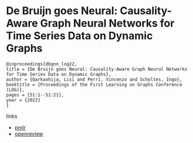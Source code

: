 # De Bruijn goes Neural: Causality-Aware Graph Neural Networks for Time Series Data on Dynamic Graphs

```
@inproceedings{dbgnn_log22,
title = {De Bruijn goes Neural: Causality-Aware Graph Neural Networks for Time Series Data on Dynamic Graphs},
author = {Qarkaxhija, Lisi and Perri, Vincenzo and Scholtes, Ingo},
booktitle = {Proceedings of the First Learning on Graphs Conference (LOG)},
pages = {51:1--51:21},
year = {2022}
}
```

links
- [pmlr](https://proceedings.mlr.press/v198/qarkaxhija22a.html)
- [openreview](https://openreview.net/forum?id=Dbkqs1EhTr)
